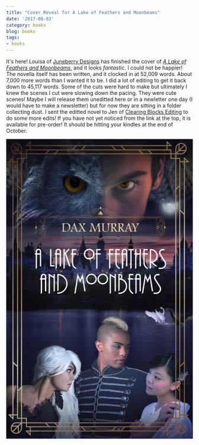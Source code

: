 ```yaml
---
title: "Cover Reveal for A Lake of Feathers and Moonbeams"
date: '2017-08-03'
category: books
blog: books
tags:
- books
---
```


It's here! Louisa of [Juneberry Designs](https://juneberrydesign.myportfolio.com/) has finished the cover of [_A Lake of Feathers and Moonbeams_](http://amzn.to/2v1opfg), and it looks _fantastic_. I could not be happier! The novella itself has been written, and it clocked in at 52,009 words. About 7,000 more words than I wanted it to be. I did a lot of editing to get it back down to 45,117 words. Some of the cuts were hard to make but ultimately I knew the scenes I cut were slowing down the pacing. They were cute scenes! Maybe I will release them uneditted here or in a newletter one day (I would have to make a newsletter) but for now they are sitting in a folder collecting dust. I sent the editted novel to Jen of [Clearing Blocks Editing](http://www.clearingblocksediting.com/) to do some more edits! If you have not yet noticed from the link at the top, it is available for pre-order! It should be hitting your kindles at the end of October. 

<img src="/images/ALoFaMCover-01.jpg" alt="Three people stand on the edge of a lake while an owl menaces them from above" style="max-width:100%;" />